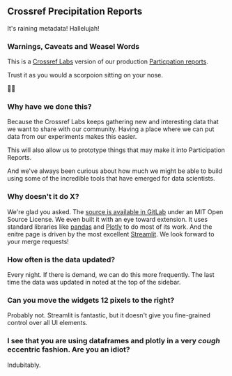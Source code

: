 ## Crossref Precipitation  Reports

It's raining metadata! Hallelujah!

### Warnings, Caveats and Weasel Words

This is a [Crossref Labs](https://www.crossref.org/labs/) version of our production [Particpation reports](https://www.crossref.org/members/prep/).

Trust it as you would a scorpoion sitting on your nose.

🤥🦂

### Why have we done this?

Because the Crossref Labs keeps gathering new and interesting data that we want to share with our community. Having a place where we can put data from our experiments makes this easier.

This will also allow us to prototype things that may make it into Participation Reports.

And we've always been curious about how much we might be able to build using some of the incredible tools that have emerged for data scientists.

### Why doesn't it do X?

We're glad you asked. The [source is available in GitLab](https://gitlab.com/crossref/crossref-precipitation-reports) under an MIT Open Source License. We even built it with an eye toward extension. It uses standard libraries like [pandas](https://pandas.pydata.org/) and [Plotly](https://plotly.com/) to do most of its work. And the enitre page is driven by the most excellent [Streamlit](https://streamlit.io/). We look forward to your merge requests!

### How often is the data updated?

Every night. If there is demand, we can do this more frequently. The last time the data was updated in noted at the top of the sidebar.

### Can you move the widgets 12 pixels to the right?

Probably not. Streamlit is fantastic, but it doesn't give you fine-grained control over all UI elements.

### I see that you are using dataframes and plotly in a very *cough* eccentric fashion. Are you an idiot?

Indubitably.
